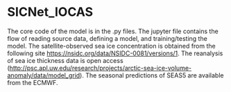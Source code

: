 # SICNet_IOCAS
The core code of the model is in the .py files. The jupyter file contains the flow of reading source data, defining a model, and training/testing the model. The satellite-observed sea ice concentration is obtained from the following site https://nsidc.org/data/NSIDC-0081/versions/1. The reanalysis of sea ice thickness data is open access (http://psc.apl.uw.edu/research/projects/arctic-sea-ice-volume-anomaly/data/model_grid). The seasonal predictions of SEAS5 are available from the ECMWF.  
